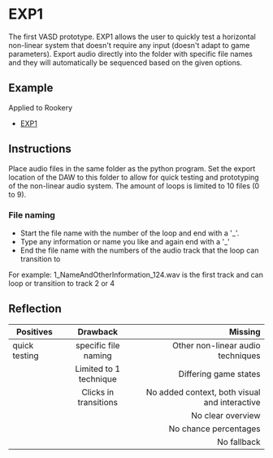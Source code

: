# EXP1
The first VASD prototype. EXP1 allows the user to quickly test a horizontal non-linear system that doesn't require any input (doesn't adapt to game parameters). Export audio directly into the folder with specific file names and they will automatically be sequenced based on the given options.

## Example
Applied to Rookery
- [EXP1](https://streamable.com/wmomb)

## Instructions
Place audio files in the same folder as the python program. Set the export location of the DAW to this folder to allow for quick testing and prototyping of the non-linear audio system.
The amount of loops is limited to 10 files (0 to 9). 

### File naming
- Start the file name with the number of the loop and end with a '_'.
- Type any information or name you like and again end with a '_'
- End the file name with the numbers of the audio track that the loop can transition to

For example:
1_NameAndOtherInformation_124.wav
is the first track and can loop or transition to track 2 or 4

## Reflection
| Positives    | Drawback       | Missing  |
| ------------- |:-------------:| -----:|
| quick testing | specific file naming | Other non-linear audio techniques |
| | Limited to 1 technique |   Differing game states |
| | Clicks in transitions | No added context, both visual and interactive |
| | | No clear overview |
| | | No chance percentages |
| | | No fallback |
